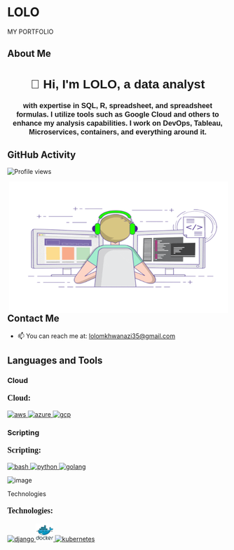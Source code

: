 # LOLO
MY PORTFOLIO


<!-- About Me Section -->
## About Me

<h1 align="center"><font face="Arial">👋 Hi, I'm LOLO, a data analyst</a></font></h1> <h3 align="center"><font face="Arial"> with expertise in SQL, R, spreadsheet, and spreadsheet formulas. I utilize tools such as Google Cloud and others to enhance my analysis capabilities. I work on DevOps, Tableau, Microservices, containers, and everything around it.</font></h3>

<!-- Stats and GitHub activity -->
## GitHub Activity
![Profile views](https://komarev.com/ghpvc/?username=n4si&label=Profile+views&color=0e75b6&style=flat)


<!-- Header Section -->

</p>
<!-- GIF -->
<img align="right" height="300" width="500" src="https://raw.githubusercontent.com/mikonoid/mikonoid/main/images/gifs/coder3.gif" />




## Contact Me

- 📫 You can reach me at: [lolomkhwanazi35@gmail.com](mailto:lolomkhwanazi35@gmail.com)

<!-- Languages and Tools Section -->
## Languages and Tools


### Cloud

<h4><font size="+1" face="Tahoma">Cloud:</font></h4>
<p align="left">
  
<a href="[https://aws.amazon.com](https://aws.amazon.com/)" target="_blank" rel="noreferrer">
<img src="https://www.logigroup.com/images/Logo_aws.gif" alt="aws" width="100" height="80"/>
</a>
<a href="https://azure.microsoft.com/en-in/" target="_blank" rel="noreferrer">
<img src="https://www.vectorlogo.zone/logos/microsoft_azure/microsoft_azure-icon.svg" alt="azure" width="80" height="80"/>
</a>
<a href="[https://cloud.google.com](https://cloud.google.com/)" target="_blank" rel="noreferrer">
<img src="https://www.gend.co/hs-fs/hubfs/gcp-logo-cloud.png?width=730&name=gcp-logo-cloud.png" alt="gcp" width="80" height="80"/>
</a>
<!-- Add more cloud-related tools here -->
</p>

### Scripting

<h4><font size="+1" face="Tahoma">Scripting:</font></h4>
<p align="left">
  
<a href="https://www.gnu.org/software/bash/" target="_blank" rel="noreferrer">
<img src="https://e7.pngegg.com/pngimages/330/276/png-clipart-bash-shell-script-bourne-shell-scripting-language-unix-shell-shell-rectangle-logo.png" alt="bash" width="100" height="100"/>
</a>
<a href="[https://www.python.org](https://www.python.org/)" target="_blank" rel="noreferrer">
<img src="https://i.giphy.com/media/KAq5w47R9rmTuvWOWa/giphy.webp" alt="python" width="100" height="100"/>
</a>
<a href="[https://golang.org](https://golang.org/)" target="_blank" rel="noreferrer">
<img src="https://perisync.com/images/gocc.gif" alt="golang" width="170" height="100"/>
</a>
</p>

![image](https://github.com/LOLO-MKHWANAZI/LOLO-MKHWANAZI/assets/163551783/62cd2a9f-d528-4d12-b88c-9602e367fb8d)
</p


### Technologies

<h4><font size="+1" face="Tahoma">Technologies:</font></h4>
<p align="left">
  
<a href="https://www.djangoproject.com/" target="_blank" rel="noreferrer">
<img src="https://cdn.worldvectorlogo.com/logos/django.svg" alt="django" width="40" height="40"/>
</a>
<a href="https://www.docker.com/" target="_blank" rel="noreferrer">
<img src="https://raw.githubusercontent.com/devicons/devicon/master/icons/docker/docker-original-wordmark.svg" alt="docker" width="40" height="40"/>
</a>
<a href="https://kubernetes.io/" target="_blank" rel="noreferrer">
<img src="https://upload.wikimedia.org/wikipedia/commons/thumb/3/39/Kubernetes_logo_without_workmark.svg/2109px-Kubernetes_logo_without_workmark.svg.png" alt="kubernetes" width="40" height="40"/>
</a>



